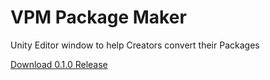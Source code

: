 # VPM Package Maker
Unity Editor window to help Creators convert their Packages

[Download 0.1.0 Release](https://github.com/vrchat-community/vpm-package-maker/releases/download/0.1.0/com.vrchat.tools.package-maker-0.1.0.zip)